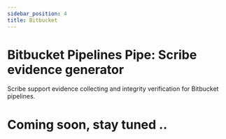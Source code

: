 ```yaml
---
sidebar_position: 4
title: Bitbucket
---
```


# Bitbucket Pipelines Pipe: Scribe evidence generator

Scribe support evidence collecting and integrity verification for Bitbucket pipelines.

# Coming soon, stay tuned .. 